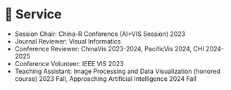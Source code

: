 
# 🤝 Service
-   Session Chair: China-R Conference (AI+VIS Session) 2023
-   Journal Reviewer: Visual Informatics
-	Conference Reviewer: ChinaVis 2023-2024, PacificVis 2024, CHI 2024-2025
-	Conference Volunteer: IEEE VIS 2023
-	Teaching Assistant: Image Processing and Data Visualization (honored course) 2023 Fall, Approaching Artificial Intelligence 2024 Fall

